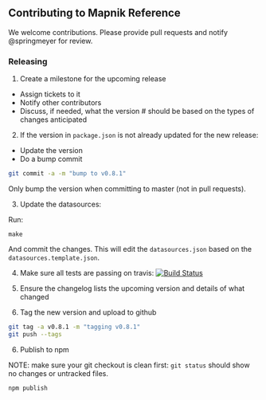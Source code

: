 ## Contributing to Mapnik Reference

We welcome contributions. Please provide pull requests and notify @springmeyer for review.

### Releasing

1) Create a milestone for the upcoming release

 - Assign tickets to it
 - Notify other contributors
 - Discuss, if needed, what the version # should be based on the types of changes anticipated

2) If the version in `package.json` is not already updated for the new release:

- Update the version
- Do a bump commit

```bash
git commit -a -m "bump to v0.8.1"
```

Only bump the version when committing to master (not in pull requests).

3) Update the datasources:

Run:

```
make
```

And commit the changes. This will edit the `datasources.json` based on the `datasources.template.json`.


4) Make sure all tests are passing on travis: [![Build Status](https://travis-ci.org/mapnik/mapnik-reference.svg?branch=master)](https://travis-ci.org/mapnik/mapnik-reference)

4) Ensure the changelog lists the upcoming version and details of what changed

5) Tag the new version and upload to github

```bash
git tag -a v0.8.1 -m "tagging v0.8.1"
git push --tags
```

6) Publish to npm

NOTE: make sure your git checkout is clean first: `git status` should show no changes or untracked files.

```bash
npm publish
```

